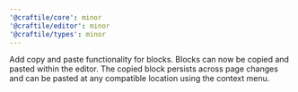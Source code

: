 ```yaml
---
'@craftile/core': minor
'@craftile/editor': minor
'@craftile/types': minor
---
```


Add copy and paste functionality for blocks. Blocks can now be copied and pasted within the editor. The copied block persists across page changes and can be pasted at any compatible location using the context menu.